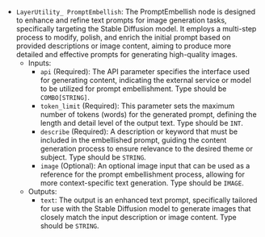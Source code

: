 - `LayerUtility_ PromptEmbellish`: The PromptEmbellish node is designed to enhance and refine text prompts for image generation tasks, specifically targeting the Stable Diffusion model. It employs a multi-step process to modify, polish, and enrich the initial prompt based on provided descriptions or image content, aiming to produce more detailed and effective prompts for generating high-quality images.
    - Inputs:
        - `api` (Required): The API parameter specifies the interface used for generating content, indicating the external service or model to be utilized for prompt embellishment. Type should be `COMBO[STRING]`.
        - `token_limit` (Required): This parameter sets the maximum number of tokens (words) for the generated prompt, defining the length and detail level of the output text. Type should be `INT`.
        - `describe` (Required): A description or keyword that must be included in the embellished prompt, guiding the content generation process to ensure relevance to the desired theme or subject. Type should be `STRING`.
        - `image` (Optional): An optional image input that can be used as a reference for the prompt embellishment process, allowing for more context-specific text generation. Type should be `IMAGE`.
    - Outputs:
        - `text`: The output is an enhanced text prompt, specifically tailored for use with the Stable Diffusion model to generate images that closely match the input description or image content. Type should be `STRING`.
